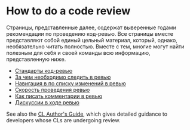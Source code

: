 # How to do a code review

Страницы, представленные далее, содержат выверенные годами рекомендации по проведению код-ревью. Все страницы вместе представляют собой единый цельный материал, который, однако, необязательно читать полностью. Вместе с тем, многие могут найти полезным для себя и своей команды всю информацию, представленную ниже.

-   [Стандарты код-ревью](standard.md)
-   [За чем необходимо следить в ревью](looking-for.md)
-   [Навигация в по списку изменений в ревью](navigate.md)
-   [Скорость проведения ревью](speed.md)
-   [Как писать комментарии в ревью](comments.md)
-   [Дискуссии в ходе ревью](pushback.md)

See also the [CL Author's Guide](../developer/), which gives detailed guidance
to developers whose CLs are undergoing review.
